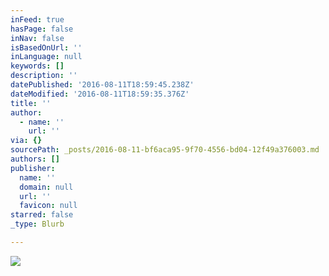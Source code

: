```yaml
---
inFeed: true
hasPage: false
inNav: false
isBasedOnUrl: ''
inLanguage: null
keywords: []
description: ''
datePublished: '2016-08-11T18:59:45.238Z'
dateModified: '2016-08-11T18:59:35.376Z'
title: ''
author:
  - name: ''
    url: ''
via: {}
sourcePath: _posts/2016-08-11-bf6aca95-9f70-4556-bd04-12f49a376003.md
authors: []
publisher:
  name: ''
  domain: null
  url: ''
  favicon: null
starred: false
_type: Blurb

---
```

![](https://the-grid-user-content.s3-us-west-2.amazonaws.com/d2bae241-86fb-433d-893b-a13b56faf642.png)